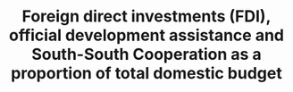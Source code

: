 ---
data_non_statistical: true
goal_meta_link: http://unstats.un.org/sdgs/files/metadata-compilation/Metadata-Goal-17.pdf
graph: null
graph_title: Foreign direct investments (FDI), official development assistance and
  South-South Cooperation as a proportion of total domestic budget
graph_type: null
has_metadata: false
indicator: 17.3.1
indicator_name: Foreign direct investments (FDI), official development assistance
  and South-South Cooperation as a proportion of total domestic budget
indicator_sort_order: 17-03-01
indicator_variable: null
layout: indicator
permalink: /17-3-1/
published: true
reporting_status: notstarted
sdg_goal: 17
source_active_1: true
source_notes_1: null
source_title_1: null
target: Mobilize additional financial resources for developing countries from multiple
  sources.
target_id: '17.3'
title: Foreign direct investments (FDI), official development assistance and South-South
  Cooperation as a proportion of total domestic budget
un_custodial_agency: OECD UNCTAD
un_designated_tier: '1'
variable_description: null
variable_notes: null
---
